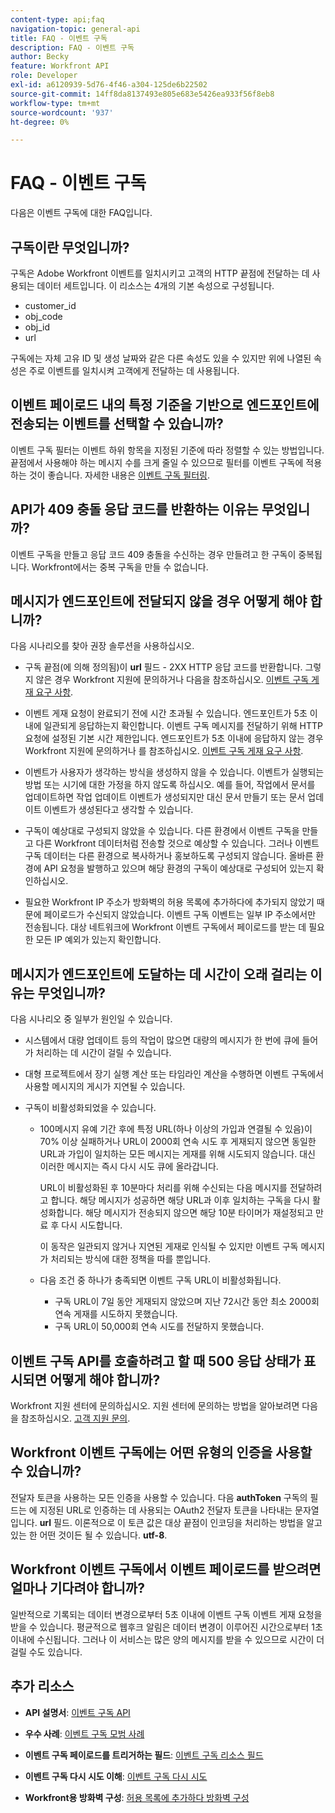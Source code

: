 ```yaml
---
content-type: api;faq
navigation-topic: general-api
title: FAQ - 이벤트 구독
description: FAQ - 이벤트 구독
author: Becky
feature: Workfront API
role: Developer
exl-id: a6120939-5d76-4f46-a304-125de6b22502
source-git-commit: 14ff8da8137493e805e683e5426ea933f56f8eb8
workflow-type: tm+mt
source-wordcount: '937'
ht-degree: 0%

---
```


# FAQ - 이벤트 구독

<!--
{{highlighted-preview}}
-->

다음은 이벤트 구독에 대한 FAQ입니다.

## 구독이란 무엇입니까?

구독은 Adobe Workfront 이벤트를 일치시키고 고객의 HTTP 끝점에 전달하는 데 사용되는 데이터 세트입니다. 이 리소스는 4개의 기본 속성으로 구성됩니다.

* customer_id
* obj_code
* obj_id
* url

구독에는 자체 고유 ID 및 생성 날짜와 같은 다른 속성도 있을 수 있지만 위에 나열된 속성은 주로 이벤트를 일치시켜 고객에게 전달하는 데 사용됩니다.

## 이벤트 페이로드 내의 특정 기준을 기반으로 엔드포인트에 전송되는 이벤트를 선택할 수 있습니까?

이벤트 구독 필터는 이벤트 하위 항목을 지정된 기준에 따라 정렬할 수 있는 방법입니다. 끝점에서 사용해야 하는 메시지 수를 크게 줄일 수 있으므로 필터를 이벤트 구독에 적용하는 것이 좋습니다. 자세한 내용은 [이벤트 구독 필터링](../../wf-api/general/event-subs-api.md#event).

## API가 409 충돌 응답 코드를 반환하는 이유는 무엇입니까?

이벤트 구독을 만들고 응답 코드 409 충돌을 수신하는 경우 만들려고 한 구독이 중복됩니다. Workfront에서는 중복 구독을 만들 수 없습니다.

## 메시지가 엔드포인트에 전달되지 않을 경우 어떻게 해야 합니까?

다음 시나리오를 찾아 권장 솔루션을 사용하십시오.

* 구독 끝점(에 의해 정의됨)이 **url** 필드 - 2XX HTTP 응답 코드를 반환합니다. 그렇지 않은 경우 Workfront 지원에 문의하거나 다음을 참조하십시오. [이벤트 구독 게재 요구 사항](../../wf-api/general/setup-event-sub-endpoint.md).

* 이벤트 게재 요청이 완료되기 전에 시간 초과될 수 있습니다. 엔드포인트가 5초 이내에 일관되게 응답하는지 확인합니다. 이벤트 구독 메시지를 전달하기 위해 HTTP 요청에 설정된 기본 시간 제한입니다. 엔드포인트가 5초 이내에 응답하지 않는 경우 Workfront 지원에 문의하거나 를 참조하십시오. [이벤트 구독 게재 요구 사항](../../wf-api/general/setup-event-sub-endpoint.md).
* 이벤트가 사용자가 생각하는 방식을 생성하지 않을 수 있습니다. 이벤트가 실행되는 방법 또는 시기에 대한 가정을 하지 않도록 하십시오. 예를 들어, 작업에서 문서를 업데이트하면 작업 업데이트 이벤트가 생성되지만 대신 문서 만들기 또는 문서 업데이트 이벤트가 생성된다고 생각할 수 있습니다.
* 구독이 예상대로 구성되지 않았을 수 있습니다. 다른 환경에서 이벤트 구독을 만들고 다른 Workfront 데이터처럼 전송할 것으로 예상할 수 있습니다. 그러나 이벤트 구독 데이터는 다른 환경으로 복사하거나 홍보하도록 구성되지 않습니다. 올바른 환경에 API 요청을 발행하고 있으며 해당 환경의 구독이 예상대로 구성되어 있는지 확인하십시오.
* 필요한 Workfront IP 주소가 방화벽의 허용 목록에 추가하다에 추가되지 않았기 때문에 페이로드가 수신되지 않았습니다. 이벤트 구독 이벤트는 일부 IP 주소에서만 전송됩니다. 대상 네트워크에 Workfront 이벤트 구독에서 페이로드를 받는 데 필요한 모든 IP 예외가 있는지 확인합니다.

## 메시지가 엔드포인트에 도달하는 데 시간이 오래 걸리는 이유는 무엇입니까?

다음 시나리오 중 일부가 원인일 수 있습니다.

* 시스템에서 대량 업데이트 등의 작업이 많으면 대량의 메시지가 한 번에 큐에 들어가 처리하는 데 시간이 걸릴 수 있습니다.
* 대형 프로젝트에서 장기 실행 계산 또는 타임라인 계산을 수행하면 이벤트 구독에서 사용할 메시지의 게시가 지연될 수 있습니다.
* 구독이 비활성화되었을 수 있습니다.

   * 100메시지 유예 기간 후에 특정 URL(하나 이상의 가입과 연결될 수 있음)이 70% 이상 실패하거나 URL이 2000회 연속 시도 후 게재되지 않으면 동일한 URL과 가입이 일치하는 모든 메시지는 게재를 위해 시도되지 않습니다. 대신 이러한 메시지는 즉시 다시 시도 큐에 올라갑니다.

     URL이 비활성화된 후 10분마다 처리를 위해 수신되는 다음 메시지를 전달하려고 합니다. 해당 메시지가 성공하면 해당 URL과 이후 일치하는 구독을 다시 활성화합니다. 해당 메시지가 전송되지 않으면 해당 10분 타이머가 재설정되고 만료 후 다시 시도합니다.

     이 동작은 일관되지 않거나 지연된 게재로 인식될 수 있지만 이벤트 구독 메시지가 처리되는 방식에 대한 정책을 따를 뿐입니다.

   * 다음 조건 중 하나가 충족되면 이벤트 구독 URL이 비활성화됩니다.

      * 구독 URL이 7일 동안 게재되지 않았으며 지난 72시간 동안 최소 2000회 연속 게재를 시도하지 못했습니다.
      * 구독 URL이 50,000회 연속 시도를 전달하지 못했습니다.

## 이벤트 구독 API를 호출하려고 할 때 500 응답 상태가 표시되면 어떻게 해야 합니까?

Workfront 지원 센터에 문의하십시오. 지원 센터에 문의하는 방법을 알아보려면 다음을 참조하십시오. [고객 지원 문의](../../workfront-basics/tips-tricks-and-troubleshooting/contact-customer-support.md).

## Workfront 이벤트 구독에는 어떤 유형의 인증을 사용할 수 있습니까?

전달자 토큰을 사용하는 모든 인증을 사용할 수 있습니다. 다음 **authToken** 구독의 필드는 에 지정된 URL로 인증하는 데 사용되는 OAuth2 전달자 토큰을 나타내는 문자열입니다. **url** 필드. 이론적으로 이 토큰 값은 대상 끝점이 인코딩을 처리하는 방법을 알고 있는 한 어떤 것이든 될 수 있습니다. **utf-8**.

## Workfront 이벤트 구독에서 이벤트 페이로드를 받으려면 얼마나 기다려야 합니까?

일반적으로 기록되는 데이터 변경으로부터 5초 이내에 이벤트 구독 이벤트 게재 요청을 받을 수 있습니다. 평균적으로 웹후크 알림은 데이터 변경이 이루어진 시간으로부터 1초 이내에 수신됩니다. 그러나 이 서비스는 많은 양의 메시지를 받을 수 있으므로 시간이 더 걸릴 수도 있습니다.

## 추가 리소스

* **API 설명서**: [이벤트 구독 API](../../wf-api/general/event-subs-api.md)

* **우수 사례**: [이벤트 구독 모범 사례](../../wf-api/general/event-sub-best-practice.md)

* **이벤트 구독 페이로드를 트리거하는 필드**: [이벤트 구독 리소스 필드](../../wf-api/api/event-sub-resource-fields.md)

* **이벤트 구독 다시 시도 이해**: [이벤트 구독 다시 시도](../../wf-api/api/event-sub-retries.md)

* **Workfront용 방화벽 구성**: [허용 목록에 추가하다 방화벽 구성](../../administration-and-setup/get-started-wf-administration/configure-your-firewall.md)
